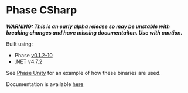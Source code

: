 # Phase CSharp
***WARNING: This is an early alpha release so may be unstable with breaking changes and have missing documentaiton. Use with caution.***

Built using:
 - Phase [v0.1.2-10](https://github.com/i3drobotics/phase/releases/tag/v0.1.2-10)
 - .NET v4.7.2

See [Phase Unity](https://github.com/i3drobotics/phase-unity.git) for an example of how these binaries are used.

Documentation is available [here](https://i3drobotics.github.io/phase-csharp/)
